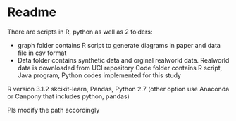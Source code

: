 Readme
===========================
There are scripts in R, python as well as 2 folders: 
- graph folder contains R script to generate diagrams in paper 
and data file in csv format
- Data folder contains synthetic data and orginal realworld data.
Realworld data is downloaded from UCI repository
Code folder contains R script, Java program, Python codes implemented for this study

 R version 3.1.2 
 skcikit-learn, Pandas, Python 2.7 (other option use Anaconda or Canpony that includes python, pandas)
 
 Pls modify the path accordingly 
  
 